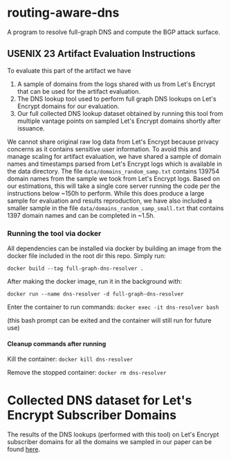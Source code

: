 # routing-aware-dns
A program to resolve full-graph DNS and compute the BGP attack surface.

## USENIX 23 Artifact Evaluation Instructions
To evaluate this part of the artifact we have

1. A sample of domains from the logs shared with us from Let's Encrypt that can be used for the artifact evaluation.
2. The DNS lookup tool used to perform full graph DNS lookups on Let's Encrypt domains for our evaluation.
3. Our full collected DNS lookup dataset obtained by running this tool from multiple vantage points on sampled Let's Encrypt domains shortly after issuance.

We cannot share original raw log data from Let's Encrypt because privacy concerns as it contains sensitive user information. To avoid this and manage scaling for artifact evaluation, we have shared a sample of domain names and timestamps parsed from Let's Encrypt logs which is available in the data directory. The file `data/domains_random_samp.txt` contains 139754 domain names from the sample we took from Let's Encrypt logs. Based on our estimations, this will take a single core server running the code per the instructions below ~150h to perform. While this does produce a large sample for evaluation and results reproduction, we have also included a smaller sample in the file `data/domains_random_samp_small.txt` that contains 1397 domain names and can be completed in ~1.5h.

### Running the tool via docker

All dependencies can be installed via docker by building an image from the docker file included in the root dir this repo. Simply run:

```docker build --tag full-graph-dns-resolver .```

After making the docker image, run it in the background with:

```docker run --name dns-resolver -d full-graph-dns-resolver```

Enter the container to run commands:
```docker exec -it dns-resolver bash```

(this bash prompt can be exited and the container will still run for future use)

#### Cleanup commands after running

Kill the container:
```docker kill dns-resolver```

Remove the stopped container:
```docker rm dns-resolver```


# Collected DNS dataset for Let's Encrypt Subscriber Domains

The results of the DNS lookups (performed with this tool) on Let's Encrypt subscriber domains for all the domains we sampled in our paper can be found [here](https://secure-certificates.princeton.edu/dns_lookups_daily.tar.gz).
